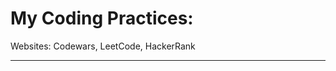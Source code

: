# My Coding Practices:

Websites: Codewars, LeetCode, HackerRank

------------------------------------------
